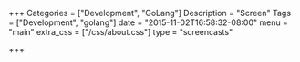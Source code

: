 +++
Categories = ["Development", "GoLang"]
Description = "Screen"
Tags = ["Development", "golang"]
date = "2015-11-02T16:58:32-08:00"
menu = "main"
extra_css = ["/css/about.css"]
type = "screencasts"

+++
